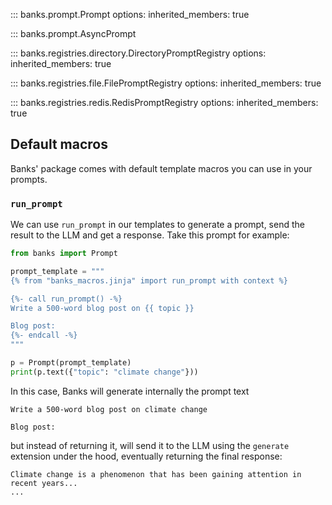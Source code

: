 
::: banks.prompt.Prompt
    options:
      inherited_members: true

::: banks.prompt.AsyncPrompt

::: banks.registries.directory.DirectoryPromptRegistry
    options:
      inherited_members: true

::: banks.registries.file.FilePromptRegistry
    options:
      inherited_members: true

::: banks.registries.redis.RedisPromptRegistry
    options:
      inherited_members: true

## Default macros

Banks' package comes with default template macros you can use in your prompts.


### `run_prompt`


We can use `run_prompt` in our templates to generate a prompt, send the result to the LLM and get a response.
Take this prompt for example:

```py
from banks import Prompt

prompt_template = """
{% from "banks_macros.jinja" import run_prompt with context %}

{%- call run_prompt() -%}
Write a 500-word blog post on {{ topic }}

Blog post:
{%- endcall -%}
"""

p = Prompt(prompt_template)
print(p.text({"topic": "climate change"}))
```

In this case, Banks will generate internally the prompt text

```
Write a 500-word blog post on climate change

Blog post:
```

but instead of returning it, will send it to the LLM using the `generate` extension under the hood, eventually
returning the final response:

```
Climate change is a phenomenon that has been gaining attention in recent years...
...
```
